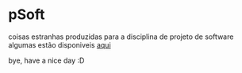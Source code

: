 # pSoft
 coisas estranhas produzidas para a disciplina de projeto de software
 algumas estão disponiveis [aqui](http://kirk.lcc.ufcg.edu.br/~joaopbb/)

bye, have a nice day :D
